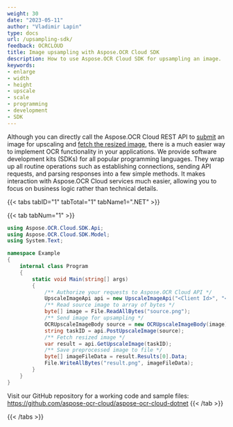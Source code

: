 ```yaml
---
weight: 30
date: "2023-05-11"
author: "Vladimir Lapin"
type: docs
url: /upsampling-sdk/
feedback: OCRCLOUD
title: Image upsampling with Aspose.OCR Cloud SDK
description: How to use Aspose.OCR Cloud SDK for upsampling an image.
keywords:
- enlarge
- width
- height
- upscale
- scale
- programming
- development
- SDK
---
```


Although you can directly call the Aspose.OCR Cloud REST API to [submit](/ocr/send-image-for-upsampling/#using-the-dedicated-endpoint) an image for upscaling and [fetch the resized image](/ocr/fetch-upsampling-result/), there is a much easier way to implement OCR functionality in your applications. We provide software development kits (SDKs) for all popular programming languages. They wrap up all routine operations such as establishing connections, sending API requests, and parsing responses into a few simple methods. It makes interaction with Aspose.OCR Cloud services much easier, allowing you to focus on business logic rather than technical details.

{{< tabs tabID="1" tabTotal="1" tabName1=".NET" >}}

{{< tab tabNum="1" >}}
```csharp
using Aspose.OCR.Cloud.SDK.Api;
using Aspose.OCR.Cloud.SDK.Model;
using System.Text;

namespace Example
{
	internal class Program
	{
		static void Main(string[] args)
		{
			/** Authorize your requests to Aspose.OCR Cloud API */
			UpscaleImageApi api = new UpscaleImageApi("<Client Id>", "<Client Secret>");
			/** Read source image to array of bytes */
			byte[] image = File.ReadAllBytes("source.png");
			/** Send image for upsampling */
			OCRUpscaleImageBody source = new OCRUpscaleImageBody(image);
			string taskID = api.PostUpscaleImage(source);
			/** Fetch resized image */
			var result = api.GetUpscaleImage(taskID);
			/** Save preprocessed image to file */
			byte[] imageFileData = result.Results[0].Data;
			File.WriteAllBytes("result.png", imageFileData);
		}
	}
}
```

Visit our GitHub repository for a working code and sample files: https://github.com/aspose-ocr-cloud/aspose-ocr-cloud-dotnet
{{< /tab >}}

{{< /tabs >}}
